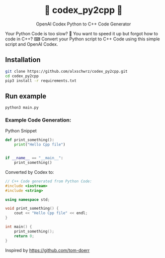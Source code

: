 <h1 align="center">🦾 codex_py2cpp 🤖 </h1>

<p align="center">
    OpenAI Codex Python to C++ Code Generator
</p>

Your Python Code is too slow? 🐌 
You want to speed it up but forgot how to code in C++? ⌨
Convert your Python script to C++ Code using this simple script and OpenAI Codex.

## Installation
```bash
git clone https://github.com/alxschwrz/codex_py2cpp.git
cd codex_py2cpp
pip3 install -r requirements.txt
```
## Run example
```
python3 main.py
```
### Example Code Generation:
Python Snippet
```python
def print_something():
    print("Hello Cpp file")


if __name__ == "__main__":
    print_something()
```
Converted by Codex to:
```cpp
// C++ Code generated from Python Code: 
#include <iostream>
#include <string>

using namespace std;

void print_something() {
    cout << "Hello Cpp file" << endl;
}

int main() {
    print_something();
    return 0;
}
```

Inspired by https://github.com/tom-doerr
